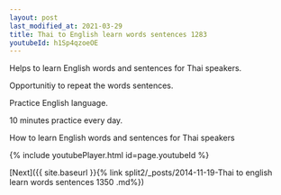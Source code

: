 ```yaml
---
layout: post
last_modified_at: 2021-03-29
title: Thai to English learn words sentences 1283 
youtubeId: h1Sp4qzoeOE
---
```

 
 
Helps to learn English words and sentences for Thai speakers.

Opportunitiy to repeat the words sentences. 

Practice English language. 
 
10 minutes practice every day. 
 
How to learn English words and sentences for Thai speakers 
 
{% include youtubePlayer.html id=page.youtubeId %}
 
 
[Next]({{ site.baseurl }}{% link  split2/_posts/2014-11-19-Thai to english learn words sentences 1350 .md%})
 
